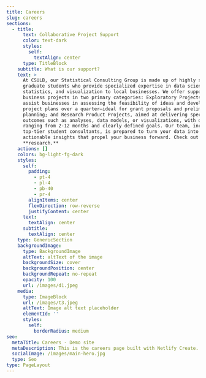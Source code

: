 ```yaml
---
title: Careers
slug: careers
sections:
  - title:
      text: Collaborative Project Support
      color: text-dark
      styles:
        self:
          textAlign: center
      type: TitleBlock
    subtitle: What is our support?
    text: >
      At CSULB, our Statistical Consulting Group is made up of highly skilled
      graduate students who provide specialized expertise in data science,
      statistics, and visualization to local businesses. We offer support for
      business projects in two primary categories: Exploratory Projects, which
      assist businesses in assessing the feasibility of ideas and developing
      project plans over a quarter—ideal for grant proposals and preliminary
      planning; and Research Product Projects, aimed at delivering specific
      outcomes such as analyses, data models, or visualizations, with durations
      ranging from 2-12 months and clearly defined goals. Our team, including
      top-tier student consultants, is prepared to turn your data into
      actionable insights that propel your business forward. Check out our
      **research.**
    actions: []
    colors: bg-light-fg-dark
    styles:
      self:
        padding:
          - pt-4
          - pl-4
          - pb-40
          - pr-4
        alignItems: center
        flexDirection: row-reverse
        justifyContent: center
      text:
        textAlign: center
      subtitle:
        textAlign: center
    type: GenericSection
    backgroundImage:
      type: BackgroundImage
      altText: altText of the image
      backgroundSize: cover
      backgroundPosition: center
      backgroundRepeat: no-repeat
      opacity: 100
      url: /images/d1.jpeg
    media:
      type: ImageBlock
      url: /images/t3.jpeg
      altText: Image alt text placeholder
      elementId: ''
      styles:
        self:
          borderRadius: medium
seo:
  metaTitle: Careers - Demo site
  metaDescription: This is the careers page built with Netlify Create.
  socialImage: /images/main-hero.jpg
  type: Seo
type: PageLayout
---
```

